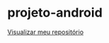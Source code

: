 # projeto-android

<a href="https://rodrigoafonsobarboza.github.io/projeto-android/">Visualizar meu repositório</a>
